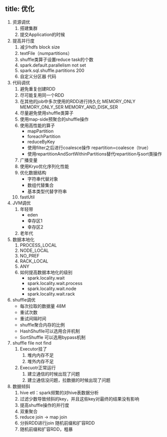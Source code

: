 title: 优化
---

1. 资源调优
    1. 搭建集群
    2. 提交Application的时候
2. 提高并行度
    1. 减少hdfs block size
    2. textFile（numpartitions）
    3. shuffle类算子设置reduce task的个数
    4. spark.default.parallelism  not set
    5. spark.sql.shuffle.partitions 200
    6. 自定义分区器  代码
3. 代码调优
    1. 避免重复创建RDD
    2. 尽可能复用同一个RDD
    3. 在其他的job中多次使用的RDD进行持久化
        MEMORY_ONLY
        MEMORY_ONLY_SER
        MEMORY_AND_DISK_SER
    4. 尽量避免使用shuffle类算子
    5. 使用map-side预聚合的shuffle操作
    6. 使用高性能的算子
       - mapPartition
       - foreachPartition
       - reduceByKey
       - 使用filter之后进行coalesce操作  repartition=coalesce（true）
       - 使用repartitionAndSortWithinPartitions替代repartition与sort类操作  
    7. 广播变量
    8. 使用Kryo优化序列化性能
    9. 优化数据结构
       - 字符串代替对象
       - 数组代替集合
       - 基本类型代替字符串
    10. fastUtil
4. JVM调优
    1. 年轻带
       - eden
       - 幸存区1
       - 幸存区2
    2. 老年代
5. 数据本地化
    1. PROCESS_LOCAL
    2. NODE_LOCAL
    3. NO_PREF
    4. RACK_LOCAL
    5. ANY
    6. 如何提高数据本地化的级别
       - spark.locality.wait
       - spark.locality.wait.process
       - spark.locality.wait.node
       - spark.locality.wait.rack
6. shuffle调优
    - 每次拉取的数据量 48M
    - 重试次数
    - 重试间隔时间
    - shuffle聚合内存的比例
    - HashShuflle可以选用合并机制
    - SortShuffle 可以选用bypass机制
7. shuffle file not find
    1. Executor挂了
        1. 堆内内存不足
        2. 堆外内存不足
    2. Execuotr正常运行
        1. 建立通信的时候出现了问题
        2. 建立通信没问题，拉数据的时候出现了问题
8. 数据倾斜
    1. hive etl：spark频繁的对hive表数据分析
    2. 过滤少数导致倾斜的key，并且这些key对最终的结果没有影响
    3. 提高shuffle操作的并行度
    4. 双重聚合
    5. reduce join -> map join
    6. 分拆RDD进行join  随机前缀和扩容RDD
    7. 随机前缀和扩容RDD，粗暴